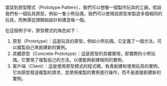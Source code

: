 ﻿當談到原型模式（Prototype Pattern），我們可以想像一個製作玩具的工廠。假設我們有一個玩具原型，例如一隻小熊玩偶，我們可以使用該原型來製造多個相同的玩具，而無需從頭開始設計和建造每一個。

在這個例子中，原型模式的角色如下：

1. 原型（Prototype）：這是玩具的原型，例如小熊玩偶。它定義了一個方法，可以複製自己來創建新的實例。
2. 具體原型（Concrete Prototype）：這是原型的具體實現，即實際的小熊玩偶。它實現了複製自己的方法，以便能夠創建相同的實例。
3. 客戶端（Client）：這是使用原型模式的程式碼，負責創建和使用玩具的實例。它向原型發送複製的請求，並使用複製的實例進行操作，而不是直接創建新的實例。